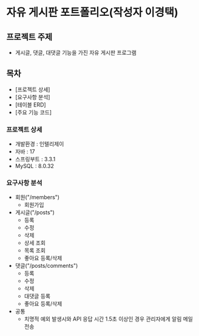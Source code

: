 # 자유 게시판 포트폴리오(작성자 이경택)
## 프로젝트 주제
- 게시글, 댓글, 대댓글 기능을 가진 자유 게시판 프로그램

## 목차
- [프로젝트 상세]
- [요구사항 분석]
- [테이블 ERD]
- [주요 기능 코드]

### 프로젝트 상세
- 개발환경 : 인텔리제이
- 자바 : 17
- 스프링부트 : 3.3.1
- MySQL : 8.0.32

### 요구사항 분석
- 회원("/members")
  - 회원가입
- 게시글("/posts")
  - 등록
  - 수정
  - 삭제
  - 상세 조회
  - 목록 조회
  - 좋아요 등록/삭제
- 댓글("/posts/comments")
  - 등록
  - 수정
  - 삭제
  - 대댓글 등록
  - 좋아요 등록/삭제
- 공통
  - 치명적 예외 발생시와 API 응답 시간 1.5초 이상인 경우 관리자에게 알림 메일 전송
